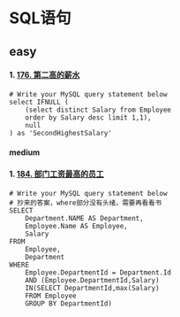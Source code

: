 # SQL语句

## easy

#### 1. [176. 第二高的薪水](https://leetcode-cn.com/problems/second-highest-salary/)

```mysql
# Write your MySQL query statement below
select IFNULL (
    (select distinct Salary from Employee 
    order by Salary desc limit 1,1),
    null
) as 'SecondHighestSalary'
```

#### medium

#### 1. [184. 部门工资最高的员工](https://leetcode-cn.com/problems/department-highest-salary/)

```mysql
# Write your MySQL query statement below
# 抄来的答案，where部分没有头绪，需要再看看书
SELECT
    Department.NAME AS Department,
    Employee.Name AS Employee,
    Salary
FROM 
    Employee,
    Department
WHERE 
    Employee.DepartmentId = Department.Id
    AND (Employee.DepartmentId,Salary)
    IN(SELECT DepartmentId,max(Salary)
    FROM Employee
    GROUP BY DepartmentId)
```

